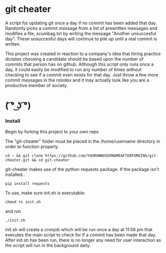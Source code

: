 # git cheater
 A script for updating git once a day if no commit has been added that day. Randomly
 picks a commit message from a list of prewritten messages and modifies a file, scumbag.txt
 by writing the message "Another unsuccesful day". These unsuccesful days will continue to pile
 up until a real commit is written.
 
 This project was created in reaction to a company's idea that hiring practice dictates choosing
 a candidate should be based upon the number of commits that person has on github. Although this 
 script only runs once a day, it could easily be modified to run any number of times without 
 checking to see if a commit even exists for that day. Just throw a few more commit messages in
 the rolodex and it may actually look like you are a productive member of society.
# ( ͡° ͜ʖ ͡°)
 
### Install
 Begin by forking this project to your own repo
 
 The "git-cheater" folder must be placed in the /home/username directory in order to function
 properly.
 ```
 cd ~ && git clone https://github.com/YOUROWNUSERNAMEAFTERFORKING/git-cheater.git && cd git-cheater
 ```
 git-cheater makes use of the python requests package. If the package isn't installed..
 ```
 pip install requests
```
 To use, make sure init.sh is executable: 
 ```
 chmod +x init.sh
 ```
 and run 
 ```
 ./init.sh
 ```
 init.sh will create a cronjob which will be run once a day at 11:58 pm that executes the main script
 to check for if a commit has been made that day. After init.sh has been run, there is no longer any 
 need for user interaction as the script will run in the background daily.
